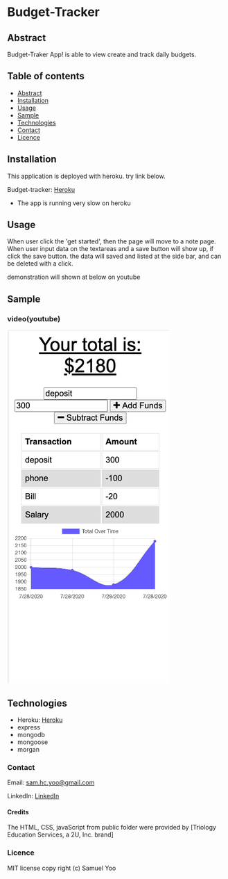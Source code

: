 # Budget-Tracker

## Abstract
Budget-Traker App! is able to view create and track daily budgets.

## Table of contents
* [Abstract](#Abstract)
* [Installation](#Installation)
* [Usage](#Usage)
* [Sample](#Sample)
* [Technologies](#Technologies)
* [Contact](#Contact)
* [Licence](#Licence)

## Installation

This application is deployed with heroku. try link below.

Budget-tracker: [Heroku](https://murmuring-peak-79291.herokuapp.com/)
* The app is running very slow on heroku

## Usage
 
When user click the 'get started', then the page will move to a note page.
When user input data on the textareas and a save button will show up, if click the save button. the data will saved and listed at the side bar, and can be deleted with a click.

demonstration will shown at below on youtube


## Sample

### video(youtube)
![sample](/assets/demo.png)

## Technologies

* Heroku: [Heroku](https://murmuring-peak-79291.herokuapp.com/)
* express
* mongodb
* mongoose
* morgan


### Contact
Email: sam.hc.yoo@gmail.com

LinkedIn: [LinkedIn](https://www.linkedin.com/in/samuel-hc-yoo)

#### Credits
The HTML, CSS, javaScript from public folder were provided by [Triology Education Services, a 2U, Inc. brand]


### Licence
MIT license
copy right (c) Samuel Yoo